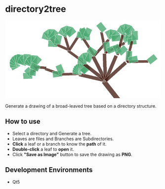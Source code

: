 # directory2tree
![social-preview](/resource/images/github-social-preview.png)

Generate a drawing of a broad-leaved tree based on a directory structure.

## How to use
- Select a directory and Generate a tree.
- Leaves are files and Branches are Subdirectories.
- **Click** a leaf or a branch to know the **path** of it.
- **Double-click** a leaf to **open** it.
- Click **"Save as Image"** button to save the drawing as **PNG**.

## Development Environments
- Qt5
